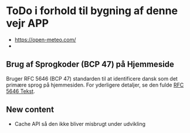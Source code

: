 # ToDo i forhold til bygning af denne vejr APP
- https://open-meteo.com/
-


## Brug af Sprogkoder (BCP 47) på Hjemmeside

Bruger RFC 5646 (BCP 47) standarden til at identificere dansk som det primære sprog på hjemmesiden.
For yderligere detaljer, se den fulde [RFC 5646 Tekst](https://datatracker.ietf.org/doc/html/rfc5646).


## New content
- Cache API så den ikke bliver misbrugt under udvikling
